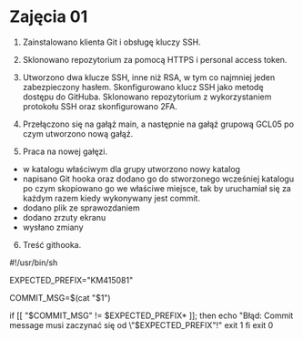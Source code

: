 # Zajęcia 01

1. Zainstalowano klienta Git i obsługę kluczy SSH.

2. Sklonowano repozytorium za pomocą HTTPS i personal access token.

3. Utworzono dwa klucze SSH, inne niż RSA, w tym co najmniej jeden zabezpieczony hasłem. Skonfigurowano klucz SSH jako metodę dostępu do GitHuba. Sklonowano repozytorium z wykorzystaniem protokołu SSH oraz skonfigurowano 2FA.

4. Przełączono się na gałąź main, a następnie na gałąź grupową GCL05 po czym utworzono nową gałąź.

5. Praca na nowej gałęzi.
- w katalogu właściwym dla grupy utworzono nowy katalog
- napisano Git hooka oraz dodano go do stworzonego wcześniej katalogu po czym skopiowano go we właściwe miejsce, tak by uruchamiał się za każdym razem kiedy wykonywany jest commit.
- dodano plik ze sprawozdaniem
- dodano zrzuty ekranu
- wysłano zmiany

6. Treść githooka.

#!/usr/bin/sh

EXPECTED_PREFIX="KM415081"

COMMIT_MSG=$(cat "$1")

if [[ "$COMMIT_MSG" != $EXPECTED_PREFIX* ]]; then
    echo "Błąd: Commit message musi zaczynać się od \"$EXPECTED_PREFIX\"!"
    exit 1
fi
exit 0
